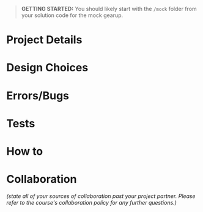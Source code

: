 > **GETTING STARTED:** You should likely start with the `/mock` folder from your solution code for the mock gearup.

# Project Details

# Design Choices



# Errors/Bugs

# Tests

# How to

# Collaboration
*(state all of your sources of collaboration past your project partner. Please refer to the course's collaboration policy for any further questions.)*
